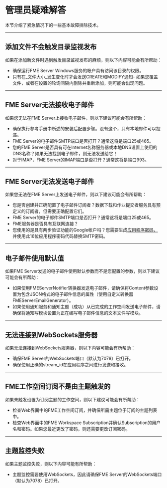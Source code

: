 # 管理员疑难解答

本节介绍了紧急情况下的一些基本故障排除技术。

---

## 添加文件不会触发目录监视发布

如果在添加新文件时遇到触发目录监视发布的麻烦，则以下内容可能会有所帮助：

* 确保运行FME Server Windows服务的帐户具有访问该目录的权限。
* 只有在_文件大小_发生变化时才会发送CREATE和MODIFY通知- 如果您覆盖文件，或者在设置的轮询间隔内删除并重新添加，则可能会出现问题。

---

## FME Server无法接收电子邮件

如果您无法在FME Server上接收电子邮件，则以下建议可能会有所帮助：

* 确保执行参考手册中所述的安装后配置步骤。没有这个，只有本地邮件可以投递。
* FME Server的电子邮件SMTP端口是否打开？通常这将是端口25或465。
* 您的FME Server是否具有可在Internet名称服务器或本地DNS设置上使用的DNS名称？如果无法找到电子邮件，则无法发送给它！
* 对于IMAP，FME Server的IMAP端口是否打开？通常这将是端口993。

---

## FME Server无法发送电子邮件

如果您无法在FME Server上发送电子邮件，则以下建议可能会有所帮助：

* 您是否创建并正确配置了电子邮件订阅者？数据下载和作业提交者服务具有预定义的订阅者，但需要正确配置它们。
* FME Server的电子邮件SMTP端口是否打开？通常这将是端口25或465。
* FME服务器是否具有互联网连接？
* 您使用的是具有两步验证功能的Google帐户吗？您需要生成[应用程序密码，](https://support.google.com/accounts/answer/185833?hl=en)并使用此16位应用程序密码代码替换SMTP密码。

---

## 电子邮件使用默认值

如果FME Server发送的电子邮件使用默认参数而不是您配置的参数，则以下建议可能会有所帮助：

* 如果使用FMEServerNotifier转换器发送电子邮件，请确保将Content参数设置为包含JSON格式的电子邮件信息的属性（使用自定义转换器FMEServerEmailGenerator）。
* 如果使用通知服务和通知主题（成功）从已完成的工作空间发送电子邮件，请确保将通知写模块设置为正在编写电子邮件信息的文本文件写模块。

---

## 无法连接到WebSockets服务器

如果无法连接到WebSockets服务器，则以下内容可能会有所帮助：

* 确保FME Server的WebSockets端口（默认为7078）已打开。
* 确保使用正确的stream\_id在应用程序之间进行发送和接收。

---

## FME工作空间订阅不是由主题触发的

如果未触发设置为订阅主题的工作空间，则以下建议可能会有所帮助：

* 检查Web界面中的FME工作空间订阅，并确保所需主题位于订阅的主题列表中。
* 检查Web界面中的FME Workspace Subscription并确认Subscription的用户名和密码。如果您最近更改了密码，则还需要更改订阅密码。

---

## 主题监控失败

如果主题监控失败，则以下内容可能有所帮助：

* 主题监控需要使用WebSockets，因此请确保FME Server的WebSockets端口（默认为7078）已打开。

